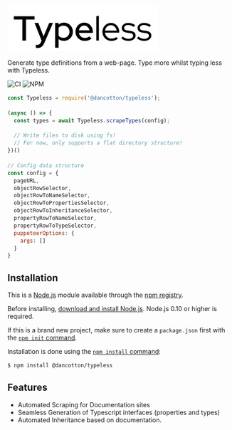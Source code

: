 <img src="https://raw.githubusercontent.com/daniel-cotton/typeless/live/docs/logo.svg">

Generate type definitions from a web-page. Type more whilst typing less with Typeless.

![CI](https://github.com/daniel-cotton/typeless/workflows/CI/badge.svg) ![NPM](https://badge.fury.io/js/%40dancotton%2Ftypeless.svg)

```js
const Typeless = require('@dancotton/typeless');

(async () => {  
  const types = await Typeless.scrapeTypes(config);

  // Write files to disk using fs! 
  // For now, only supports a flat directory structure!
})()

// Config data structure
const config = {
  pageURL,
  objectRowSelector,
  objectRowToNameSelector,
  objectRowToPropertiesSelector,
  objectRowToInheritanceSelector,
  propertyRowToNameSelector,
  propertyRowToTypeSelector,
  puppeteerOptions: {
    args: []
  }
}
```


## Installation

This is a [Node.js](https://nodejs.org/en/) module available through the
[npm registry](https://www.npmjs.com/).

Before installing, [download and install Node.js](https://nodejs.org/en/download/).
Node.js 0.10 or higher is required.

If this is a brand new project, make sure to create a `package.json` first with
the [`npm init` command](https://docs.npmjs.com/creating-a-package-json-file).

Installation is done using the
[`npm install` command](https://docs.npmjs.com/getting-started/installing-npm-packages-locally):

```bash
$ npm install @dancotton/typeless
```

## Features

  * Automated Scraping for Documentation sites
  * Seamless Generation of Typescript interfaces (properties and types)
  * Automated Inheritance based on documentation.